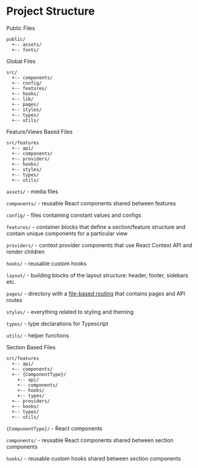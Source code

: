 # Project Structure

Public Files

```
public/
  +-- assets/
  +-- fonts/
```

Global Files

```
src/
  +-- components/
  +-- config/
  +-- features/
  +-- hooks/
  +-- lib/
  +-- pages/
  +-- styles/
  +-- types/
  +-- utils/
```

Feature/Views Based Files

```
src/features
  +-- api/
  +-- components/
  +-- providers/
  +-- hooks/
  +-- styles/
  +-- types/
  +-- utils/
```

`assets/` - media files

`components/` - reusable React components shared between features

`config/` - files containing constant values and configs

`features/` - container blocks that define a section/feature structure and contain unique components for a particular view

`providers/` - context provider components that use React Context API and render children

`hooks/` - reusable custom hooks

`layout/` - building blocks of the layout structure: header, footer, sidebars etc.

`pages/` - directory with a <a href="https://nextjs.org/docs/basic-features/pages" >file-based routing</a> that contains pages and API routes

`styles/` - everything related to styling and theming

`types/` - type declarations for Typescript

`utils/` - helper functions

Section Based Files

```
src/features
  +-- api/
  +-- components/
  +-- {ComponentType}/
    +-- api/
    +-- components/
    +-- hooks/
    +-- types/
  +-- providers/
  +-- hooks/
  +-- types/
  +-- utils/
```

`{ComponentType}/` - React components

`components/` - reusable React components shared between section components

`hooks/` - reusable custom hooks shared between section components
